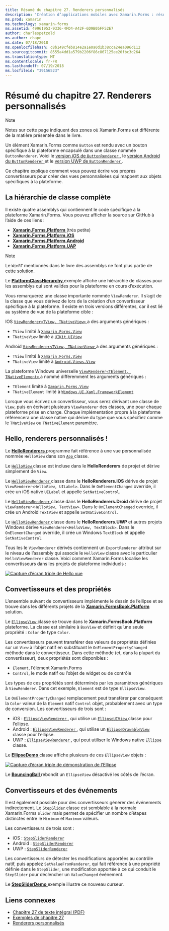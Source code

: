 ```yaml
---
title: Résumé du chapitre 27. Renderers personnalisés
description: 'Création d’applications mobiles avec Xamarin.Forms : résumé du chapitre 27. Renderers personnalisés'
ms.prod: xamarin
ms.technology: xamarin-forms
ms.assetid: 49961953-9336-4FD4-A42F-6D9B05FF52E7
author: charlespetzold
ms.author: chape
ms.date: 07/18/2018
ms.openlocfilehash: c8b149cfeb814e2a1e0a0d1b38cca24ea096d112
ms.sourcegitcommit: 8555a4dd1a579b2206f86c867125ee20fbc3d264
ms.translationtype: MT
ms.contentlocale: fr-FR
ms.lasthandoff: 07/19/2018
ms.locfileid: "39156523"
---
```

# <a name="summary-of-chapter-27-custom-renderers"></a>Résumé du chapitre 27. Renderers personnalisés

> [!NOTE] 
> Notes sur cette page indiquent des zones où Xamarin.Forms est différente de la matière présentée dans le livre.

Un élément Xamarin.Forms comme `Button` est rendu avec un bouton spécifique à la plateforme encapsulé dans une classe nommée `ButtonRenderer`.  Voici le [version iOS de `ButtonRenderer` ](https://github.com/xamarin/Xamarin.Forms/blob/master/Xamarin.Forms.Platform.iOS/Renderers/ButtonRenderer.cs), le [version Android du `ButtonRenderer` ](https://github.com/xamarin/Xamarin.Forms/blob/master/Xamarin.Forms.Platform.Android/Renderers/ButtonRenderer.cs)et le [version UWP de `ButtonRenderer` ](https://github.com/xamarin/Xamarin.Forms/blob/master/Xamarin.Forms.Platform.UAP/ButtonRenderer.cs).

Ce chapitre explique comment vous pouvez écrire vos propres convertisseurs pour créer des vues personnalisées qui mappent aux objets spécifiques à la plateforme.

## <a name="the-complete-class-hierarchy"></a>La hiérarchie de classe complète

Il existe quatre assemblys qui contiennent le code spécifique à la plateforme Xamarin.Forms.
Vous pouvez afficher la source sur GitHub à l’aide de ces liens :

- [**Xamarin.Forms.Platform** ](https://github.com/xamarin/Xamarin.Forms/tree/master/Xamarin.Forms.Platform) (très petite)
- [**Xamarin.Forms.Platform.iOS**](https://github.com/xamarin/Xamarin.Forms/tree/master/Xamarin.Forms.Platform.iOS)
- [**Xamarin.Forms.Platform.Android**](https://github.com/xamarin/Xamarin.Forms/tree/master/Xamarin.Forms.Platform.Android)
- [**Xamarin.Forms.Platform.UAP**](https://github.com/xamarin/Xamarin.Forms/tree/master/Xamarin.Forms.Platform.UAP)

> [!NOTE]
> Le `WinRT` mentionnés dans le livre des assemblys ne font plus partie de cette solution. 

Le [ **PlatformClassHierarchy** ](https://github.com/xamarin/xamarin-forms-book-samples/tree/master/Chapter27/PlatformClassHierarchy) exemple affiche une hiérarchie de classes pour les assemblys qui sont valides pour la plateforme en cours d’exécution.

Vous remarquerez une classe importante nommée `ViewRenderer`. Il s’agit de la classe que vous dérivez de lors de la création d’un convertisseur spécifique à la plateforme. Il existe en trois versions différentes, car il est lié au système de vue de la plateforme cible :

IOS [ `ViewRenderer<TView, TNativeView>` ](https://github.com/xamarin/Xamarin.Forms/blob/master/Xamarin.Forms.Platform.iOS/ViewRenderer.cs#L25) a des arguments génériques :

- `TView` limité à [`Xamarin.Forms.View`](xref:Xamarin.Forms.View)
- `TNativeView` limité à [`UIKit.UIView`](https://developer.xamarin.com/api/type/UIKit.UIView/)

Android [ `ViewRenderer<TView, TNativeView>` ](https://github.com/xamarin/Xamarin.Forms/blob/master/Xamarin.Forms.Platform.Android/ViewRenderer.cs#L17) a des arguments génériques :

- `TView` limité à [`Xamarin.Forms.View`](xref:Xamarin.Forms.View)
- `TNativeView` limité à [`Android.Views.View`](https://developer.xamarin.com/api/type/Android.Views.View/)

La plateforme Windows universelle [ `ViewRenderer<TElement, TNativeElement>` ](https://github.com/xamarin/Xamarin.Forms/blob/master/Xamarin.Forms.Platform.UAP/ViewRenderer.cs#L6) a nommé différemment les arguments génériques :

- `TElement` limité à [`Xamarin.Forms.View`](xref:Xamarin.Forms.View)
- `TNativeElement` limité à [`Windows.UI.Xaml.FrameworkElement`](/uwp/api/Windows.UI.Xaml.FrameworkElement)

Lorsque vous écrivez un convertisseur, vous serez dérivant une classe de `View`, puis en écrivant plusieurs `ViewRenderer` des classes, une pour chaque plateforme prise en charge. Chaque implémentation propre à la plateforme référencera une classe native qui dérive du type que vous spécifiez comme le `TNativeView` ou `TNativeElement` paramètre.

## <a name="hello-custom-renderers"></a>Hello, renderers personnalisés !

Le [ **HelloRenderers** ](https://github.com/xamarin/xamarin-forms-book-samples/tree/master/Chapter27/HelloRenderers) programme fait référence à une vue personnalisée nommée `HelloView` dans son [ `App` ](https://github.com/xamarin/xamarin-forms-book-samples/blob/master/Chapter27/HelloRenderers/HelloRenderers/HelloRenderers/App.cs) classe.

Le [ `HelloView` ](https://github.com/xamarin/xamarin-forms-book-samples/blob/master/Chapter27/HelloRenderers/HelloRenderers/HelloRenderers/HelloView.cs) classe est incluse dans le **HelloRenderers** de projet et dérive simplement de `View`.

Le [ `HelloViewRenderer` ](https://github.com/xamarin/xamarin-forms-book-samples/blob/master/Chapter27/HelloRenderers/HelloRenderers/HelloRenderers.iOS/HelloViewRenderer.cs) classe dans le **HelloRenderers.iOS** dérive de projet `ViewRenderer<HelloView, UILabel>`. Dans le `OnElementChanged` override, il crée un iOS native `UILabel` et appelle `SetNativeControl`.

Le [ `HelloViewRenderer` ](https://github.com/xamarin/xamarin-forms-book-samples/blob/master/Chapter27/HelloRenderers/HelloRenderers/HelloRenderers.Droid/HelloViewRenderer.cs) classe dans le **HelloRenderers.Droid** dérive de projet `ViewRenderer<HelloView, TextView>`. Dans le `OnElementChanged` override, il crée un Android `TextView` et appelle `SetNativeControl`.

Le [ `HelloViewRenderer` ](https://github.com/xamarin/xamarin-forms-book-samples/blob/master/Chapter27/HelloRenderers/HelloRenderers/HelloRenderers.UWP/HelloViewRenderer.cs) classe dans le **HelloRenderers.UWP** et autres projets Windows dérive `ViewRenderer<HelloView, TextBlock>`. Dans le `OnElementChanged` override, il crée un Windows `TextBlock` et appelle `SetNativeControl`.

Tous les le `ViewRenderer` dérivés contiennent un `ExportRenderer` attribut sur le niveau de l’assembly qui associe le `HelloView` classe avec le particulier `HelloViewRenderer` classe. Voici comment Xamarin.Forms localise les convertisseurs dans les projets de plateforme individuels :

[![Capture d’écran triple de Hello vue](images/ch27fg02-small.png "Renderers personnalisés")](images/ch27fg02-large.png#lightbox "Renderers personnalisés")

## <a name="renderers-and-properties"></a>Convertisseurs et des propriétés

L’ensemble suivant de convertisseurs implémente le dessin de l’ellipse et se trouve dans les différents projets de la [ **Xamarin.FormsBook.Platform** ](https://github.com/xamarin/xamarin-forms-book-samples/tree/master/Libraries/Xamarin.FormsBook.Platform) solution.

Le [ `EllipseView` ](https://github.com/xamarin/xamarin-forms-book-samples/blob/master/Libraries/Xamarin.FormsBook.Platform/Xamarin.FormsBook.Platform/EllipseView.cs) classe se trouve dans le **Xamarin.FormsBook.Platform** plateforme. La classe est similaire à `BoxView` et définit qu’une seule propriété : `Color` de type `Color`.

Les convertisseurs peuvent transférer des valeurs de propriétés définies sur un `View` à l’objet natif en substituant le `OnElementPropertyChanged` méthode dans le convertisseur. Dans cette méthode (et, dans la plupart du convertisseur), deux propriétés sont disponibles :

- `Element`, l’élément Xamarin.Forms
- `Control`, le mode natif ou l’objet de widget ou de contrôle

Les types de ces propriétés sont déterminés par les paramètres génériques à `ViewRenderer`. Dans cet exemple, `Element` est de type `EllipseView`.

Le `OnElementPropertyChanged` remplacement peut transférer par conséquent la `Color` valeur de la `Element` natif `Control` objet, probablement avec un type de conversion. Les convertisseurs de trois sont :

- iOS : [ `EllipseViewRenderer` ](https://github.com/xamarin/xamarin-forms-book-samples/blob/master/Libraries/Xamarin.FormsBook.Platform/Xamarin.FormsBook.Platform.iOS/EllipseViewRenderer.cs), qui utilise un [ `EllipseUIView` ](https://github.com/xamarin/xamarin-forms-book-samples/blob/master/Libraries/Xamarin.FormsBook.Platform/Xamarin.FormsBook.Platform.iOS/EllipseUIView.cs) classe pour l’ellipse.
- Android : [ `EllipseViewRenderer` ](https://github.com/xamarin/xamarin-forms-book-samples/blob/master/Libraries/Xamarin.FormsBook.Platform/Xamarin.FormsBook.Platform.Android/EllipseViewRenderer.cs), qui utilise un [ `EllipseDrawableView` ](https://github.com/xamarin/xamarin-forms-book-samples/blob/master/Libraries/Xamarin.FormsBook.Platform/Xamarin.FormsBook.Platform.Android/EllipseDrawableView.cs) classe pour l’ellipse.
- UWP : [ `EllipseViewRenderer` ](https://github.com/xamarin/xamarin-forms-book-samples/blob/master/Libraries/Xamarin.FormsBook.Platform/Xamarin.FormsBook.Platform.WinRT/EllipseViewRenderer.cs), qui peut utiliser le Windows native [ `Ellipse` ](/uwp/api/Windows.UI.Xaml.Shapes.Ellipse) classe.

Le [ **EllipseDemo** ](https://github.com/xamarin/xamarin-forms-book-samples/tree/master/Chapter27/EllipseDemo) classe affiche plusieurs de ces `EllipseView` objets :

[![Capture d’écran triple de démonstration de l’Ellipse](images/ch27fg03-small.png "Renderers personnalisés de EllipseView")](images/ch27fg03-large.png#lightbox "EllipseView personnalisé convertisseurs")

Le [ **BouncingBall** ](https://github.com/xamarin/xamarin-forms-book-samples/tree/master/Chapter27/BouncingBall) rebondit un `EllipseView` désactivé les côtés de l’écran.

## <a name="renderers-and-events"></a>Convertisseurs et des événements

Il est également possible pour des convertisseurs générer des événements indirectement. Le [ `StepSlider` ](https://github.com/xamarin/xamarin-forms-book-samples/blob/master/Libraries/Xamarin.FormsBook.Platform/Xamarin.FormsBook.Platform/StepSlider.cs) classe est semblable à la normale Xamarin.Forms `Slider` mais permet de spécifier un nombre d’étapes distinctes entre le `Minimum` et `Maximum` valeurs.

Les convertisseurs de trois sont :

- iOS : [`StepSliderRenderer`](https://github.com/xamarin/xamarin-forms-book-samples/blob/master/Libraries/Xamarin.FormsBook.Platform/Xamarin.FormsBook.Platform.iOS/StepSliderRenderer.cs)
- Android : [`StepSliderRenderer`](https://github.com/xamarin/xamarin-forms-book-samples/blob/master/Libraries/Xamarin.FormsBook.Platform/Xamarin.FormsBook.Platform.Android/StepSliderRenderer.cs)
- UWP : [`StepSliderRenderer`](https://github.com/xamarin/xamarin-forms-book-samples/blob/master/Libraries/Xamarin.FormsBook.Platform/Xamarin.FormsBook.Platform.WinRT/StepSliderRenderer.cs)

Les convertisseurs de détecter les modifications apportées au contrôle natif, puis appelez `SetValueFromRenderer`, qui fait référence à une propriété définie dans le `StepSlider`, une modification apportée à ce qui conduit le `StepSlider` pour déclencher un `ValueChanged` événement.

Le [ **StepSliderDemo** ](https://github.com/xamarin/xamarin-forms-book-samples/tree/master/Chapter27/StepSliderDemo) exemple illustre ce nouveau curseur.



## <a name="related-links"></a>Liens connexes

- [Chapitre 27 de texte intégral (PDF)](https://download.xamarin.com/developer/xamarin-forms-book/XamarinFormsBook-Ch27-Apr2016.pdf)
- [Exemples de chapitre 27](https://github.com/xamarin/xamarin-forms-book-samples/tree/master/Chapter27)
- [Renderers personnalisés](~/xamarin-forms/app-fundamentals/custom-renderer/index.md)
